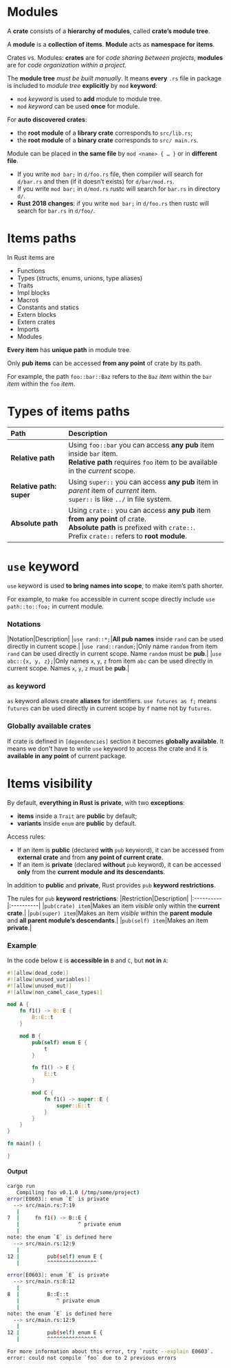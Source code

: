 # Modules
A **crate** consists of a **hierarchy of modules**, called **crate’s module tree**.

A **module** is a **collection of items**. **Module** acts as **namespace for items**.

Crates vs. Modules: **crates** are for *code sharing between projects*, **modules** are for *code organization within a project*.

The **module tree** *must be built manually*. It means **every** ``.rs`` file in package is included to *module tree* **explicitly** by ``mod`` **keyword**:
- ``mod`` *keyword* is used to **add** module to module tree. 
- ``mod`` *keyword* can be used **once** for module. 

For **auto discovered crates**:
- the **root module** of a **library crate** corresponds to ``src/lib.rs``;
- the **root module** of a **binary crate** corresponds to ``src/ main.rs``.

Module can be placed in **the same file** by ``mod <name> { … }`` or in **different file**.

- If you write ``mod bar;`` in ``d/foo.rs`` file, then compiler will search  for ``d/bar.rs`` and then (if it doesn’t exists) for ``d/bar/mod.rs``.
- If you write ``mod bar;`` in ``d/mod.rs`` rustc will search for ``bar.rs`` in directory ``d/``.
- **Rust 2018 changes**: if you write ``mod bar;`` in ``d/foo.rs`` then rustc will search for ``bar.rs`` in ``d/foo/``.

# Items paths
In Rust items are
- Functions
- Types (structs, enums, unions, type aliases)
- Traits
- Impl blocks
- Macros
- Constants and statics
- Extern blocks
- Extern crates
- Imports
- Modules

**Every item** has **unique path** in module tree. 

Only **pub items** can be accessed **from any point** of crate by its path.

For example, the path ``foo::bar::Baz`` refers to the ``Baz`` *item* within the ``bar`` *item* within the ``foo`` *item*.

# Types of items paths
|Path|Description|
|:---|:----------|
|**Relative path**|Using ``foo::bar`` you can access **any pub** item inside ``bar`` item.<br>**Relative path** requires ``foo`` item to be available in the *current* scope.|
|**Relative path: super**|Using ``super::`` you can access **any pub** item in *parent* item of *current* item.<br>``super::`` is like ``../`` in file system.|
|**Absolute path**|Using ``crate::`` you can access **any pub** item **from any point** of crate.<br>**Absolute path** is prefixed with ``crate::``.<br>Prefix ``crate::`` refers to **root module**.|

# ``use`` keyword
``use`` keyword is used **to bring names into scope**, to make item’s path shorter.

For example, to make ``foo`` accessible in current scope directly include ``use path::to::foo;`` in current module.

### Notations
|Notation|Description|
|``use rand::*;``|**All pub names** inside ``rand`` can be used directly in current scope.|
|``use rand::random;``|Only name ``random`` from item ``rand`` can be used directly in current scope. Name ``random`` must be **pub**.|
|``use abc::{x, y, z};``|Only names ``x``, ``y``, ``z`` from item ``abc`` can be used directly in current scope. Names ``x``, ``y``, ``z`` must be **pub**.|

### ``as`` keyword
``as`` keyword allows create **aliases** for identifiers.
``use futures as f;`` means ``futures`` can be used directly in current scope by ``f`` name not by ``futures``.

### Globally available crates
If crate is defined in ``[dependencies]`` section it becomes **globally available**. It means we don't have to write ``use`` keyword to access the crate and it is **available in any point** of current package.

# Items visibility
By default, **everything in Rust is private**, with two **exceptions**: 
- **items** inside a ``Trait`` are **public** by default; 
- **variants** inside ``enum`` are **public** by default. 

Access rules:
- If an item is **public** (declared **with** ``pub`` keyword), it can be accessed from **external crate** and from **any point of current crate**.
- If an item is **private** (declared **without** ``pub`` keyword), it can be accessed **only** from the **current module and its descendants**.

In addition to **public** and **private**, Rust provides ``pub`` **keyword restrictions**.

The rules for ``pub`` **keyword restrictions**:
|Restriction|Description|
|:----------|:----------|
|``pub(crate) item``|Makes an item *visible* only within the **current crate**.|
|``pub(super) item``|Makes an item *visible* within the **parent module** and **all parent module’s descendants**.|
|``pub(self) item``|Makes an item **private**.|

### Example
In the code below ``E`` is **accessible in** ``B`` and ``C``, but **not in** ``A``:
```Rust
#![allow(dead_code)]
#![allow(unused_variables)]
#![allow(unused_mut)]
#![allow(non_camel_case_types)]

mod A {
    fn f1() -> B::E {
        B::E::t
    }

    mod B {
        pub(self) enum E {
            t
        }

        fn f1() -> E {
            E::t
        }

        mod C {
            fn f1() -> super::E {
                super::E::t
            }
        }
    }
}

fn main() {

}
```

#### Output
```bash
cargo run                                                                                                     
   Compiling foo v0.1.0 (/tmp/some/project)                                                                                      
error[E0603]: enum `E` is private
  --> src/main.rs:7:19
   |
7  |     fn f1() -> B::E {
   |                   ^ private enum
   |
note: the enum `E` is defined here
  --> src/main.rs:12:9
   |
12 |         pub(self) enum E {
   |         ^^^^^^^^^^^^^^^^

error[E0603]: enum `E` is private
  --> src/main.rs:8:12
   |
8  |         B::E::t
   |            ^ private enum
   |
note: the enum `E` is defined here
  --> src/main.rs:12:9
   |
12 |         pub(self) enum E {
   |         ^^^^^^^^^^^^^^^^

For more information about this error, try `rustc --explain E0603`.
error: could not compile `foo` due to 2 previous errors                                                                                                      
```
